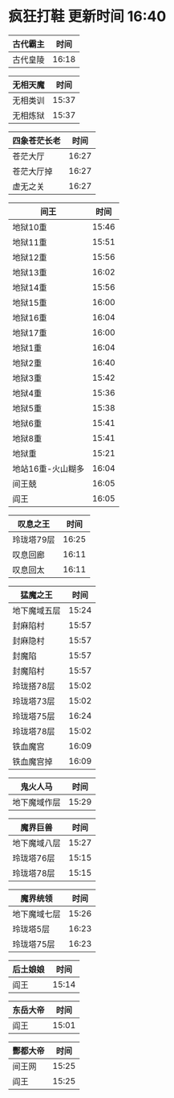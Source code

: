 # 疯狂打鞋 更新时间 16:40

| 古代霸主   | 时间    |
|--------|-------|
| 古代皇陵 | 16:18 |

| 无相天魔   | 时间    |
|--------|-------|
| 无相类训 | 15:37 |
| 无相炼狱 | 15:37 |

| 四象苍茫长老   | 时间    |
|--------|-------|
| 苍茫大厅 | 16:27 |
| 苍茫大厅掉 | 16:27 |
| 虚无之关 | 16:27 |

| 间王   | 时间    |
|--------|-------|
| 地狱10重 | 15:46 |
| 地狱11重 | 15:51 |
| 地狱12重 | 15:56 |
| 地狱13重 | 16:02 |
| 地狱14重 | 15:56 |
| 地狱15重 | 16:00 |
| 地狱16重 | 16:04 |
| 地狱17重 | 16:00 |
| 地狱1重 | 16:04 |
| 地狱2重 | 16:40 |
| 地狱3重 | 15:42 |
| 地狱4重 | 15:36 |
| 地狱5重 | 15:38 |
| 地狱6重 | 15:41 |
| 地狱8重 | 15:41 |
| 地狱重 | 15:21 |
| 地站16重-火山糊多 | 16:04 |
| 间王兢 | 16:05 |
| 阎王 | 16:05 |

| 叹息之王   | 时间    |
|--------|-------|
| 玲珑塔79层 | 16:25 |
| 叹息回廊 | 16:11 |
| 叹息回太 | 16:11 |

| 猛魔之王   | 时间    |
|--------|-------|
| 地下魔域五层 | 15:24 |
| 封麻陷村 | 15:57 |
| 封麻隐村 | 15:57 |
| 封魔陷 | 15:57 |
| 封魔陷村 | 15:57 |
| 玲珑搭78层 | 15:02 |
| 玲珑塔73层 | 15:02 |
| 玲珑塔75层 | 16:24 |
| 玲珑塔78层 | 15:02 |
| 铁血魔宫 | 16:09 |
| 铁血魔宫掉 | 16:09 |

| 鬼火人马   | 时间    |
|--------|-------|
| 地下魔域作层 | 15:29 |

| 魔界巨兽   | 时间    |
|--------|-------|
| 地下魔域八层 | 15:27 |
| 玲珑塔76层 | 15:15 |
| 玲珑塔78层 | 15:15 |

| 魔界统领   | 时间    |
|--------|-------|
| 地下魔域七层 | 15:26 |
| 玲珑塔5层 | 16:23 |
| 玲珑塔75层 | 16:23 |

| 后土娘娘   | 时间    |
|--------|-------|
| 阎王 | 15:14 |

| 东岳大帝   | 时间    |
|--------|-------|
| 阎王 | 15:01 |

| 酆都大帝   | 时间    |
|--------|-------|
| 间王网 | 15:25 |
| 阎王 | 15:25 |